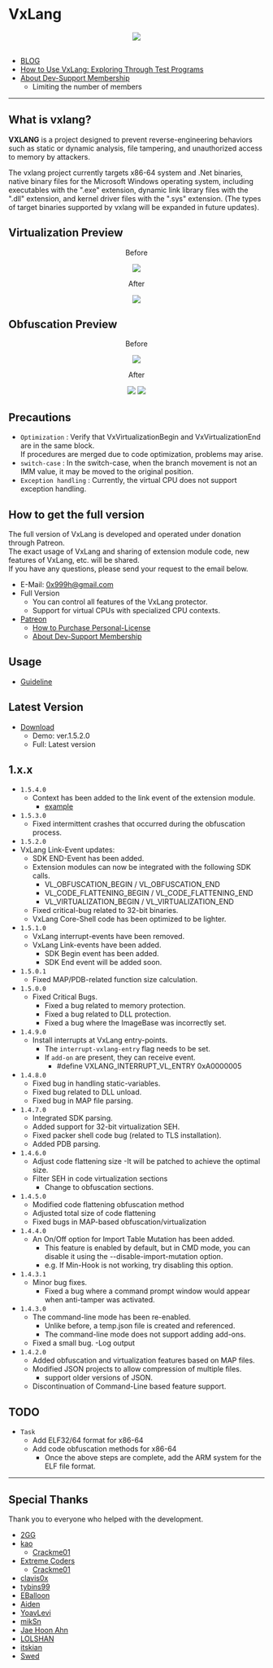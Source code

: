 # VxLang

<div align="center">
   <a href="https://vxlang.github.io/">
      <img src="https://vxlang.github.io/image/vxlang.gif" loop=infinite style="max-width: 100%; height: auto;" />
   </a>
</div>
<br>

- [BLOG](https://vxlang.github.io/)
- [How to Use VxLang: Exploring Through Test Programs](https://www.patreon.com/posts/92188141)
- [About Dev-Support Membership](https://www.patreon.com/posts/about-dev-106063562)
  - Limiting the number of members

---

## What is vxlang?

**VXLANG** is a project designed to prevent reverse-engineering behaviors such as static or dynamic analysis, file tampering, and unauthorized access to memory by attackers. 

The vxlang project currently targets x86-64 system and .Net binaries, native binary files for the Microsoft Windows operating system, including executables with the ".exe" extension, dynamic link library files with the ".dll" extension, and kernel driver files with the ".sys" extension. (The types of target binaries supported by vxlang will be expanded in future updates).

## Virtualization Preview

<div align="center">
   <p>Before</p>
   <img src="https://vxlang.github.io/image/VMBegin.png" style="max-width: 100%; height: auto;" />
   <p>After</p>
   <img src="https://vxlang.github.io/image/VMEnd.png" style="max-width: 100%; height: auto;" />
</div>

## Obfuscation Preview

<div align="center">
   <p>Before</p>
   <img src="https://vxlang.github.io/image/bef.PNG" style="max-width: 100%; height: auto;" />
   <p>After</p>
   <img src="https://vxlang.github.io/image/cff-1-1.png" style="max-width: 50%; height: auto;" /> 
   <img src="https://vxlang.github.io/image/cff-1-2.png" style="max-width: 50%; height: auto;" /> 
</div>

## Precautions

- `Optimization` : Verify that VxVirtualizationBegin and VxVirtualizationEnd are in the same block.  
  If procedures are merged due to code optimization, problems may arise.
- `switch-case` : In the switch-case, when the branch movement is not an IMM value, it may be moved to the original position.
- `Exception handling` : Currently, the virtual CPU does not support exception handling.
  
## How to get the full version

The full version of VxLang is developed and operated under donation through Patreon.  
The exact usage of VxLang and sharing of extension module code, new features of VxLang, etc. will be shared.  
If you have any questions, please send your request to the email below.

- E-Mail: 0x999h@gmail.com
- Full Version
  - You can control all features of the VxLang protector.
  - Support for virtual CPUs with specialized CPU contexts.
- [Patreon](https://www.patreon.com/vxlang)
  - [How to Purchase Personal-License](https://www.patreon.com/posts/how-to-purchase-104911282)
  - [About Dev-Support Membership](https://www.patreon.com/posts/about-dev-106063562)

## Usage

- [Guideline](https://www.patreon.com/posts/vxlang-93493825)

## Latest Version

- [Download](https://vxlang.github.io/download.html)
  - Demo: ver.1.5.2.0
  - Full: Latest version
 
1.x.x
---
- `1.5.4.0`
  - Context has been added to the link event of the extension module.
    - [example](https://github.com/vxlang/vxlang-page/blob/main/src/01/exts/exts.cpp#L14)
- `1.5.3.0`
  - Fixed intermittent crashes that occurred during the obfuscation process.
- `1.5.2.0`
- VxLang Link-Event updates:
  - SDK END-Event has been added.
  - Extension modules can now be integrated with the following SDK calls.
    - VL_OBFUSCATION_BEGIN / VL_OBFUSCATION_END
    - VL_CODE_FLATTENING_BEGIN / VL_CODE_FLATTENING_END
    - VL_VIRTUALIZATION_BEGIN / VL_VIRTUALIZATION_END
  - Fixed critical-bug related to 32-bit binaries.
  - VxLang Core-Shell code has been optimized to be lighter.
- `1.5.1.0`
  - VxLang interrupt-events have been removed.
  - VxLang Link-events have been added.
    - SDK Begin event has been added.
    - SDK End event will be added soon. 
- `1.5.0.1`
  - Fixed MAP/PDB-related function size calculation.
- `1.5.0.0`
  - Fixed Critical Bugs.
    - Fixed a bug related to memory protection.
    - Fixed a bug related to DLL protection.
    - Fixed a bug where the ImageBase was incorrectly set.
- `1.4.9.0`
  - Install interrupts at VxLang entry-points.
    - The `interrupt-vxlang-entry` flag needs to be set.
    - If `add-on` are present, they can receive event.
      - #define VXLANG_INTERRUPT_VL_ENTRY    0xA0000005  
- `1.4.8.0`
  - Fixed bug in handling static-variables.
  - Fixed bug related to DLL unload.
  - Fixed bug in MAP file parsing.  
- `1.4.7.0`
  - Integrated SDK parsing.
  - Added support for 32-bit virtualization SEH.
  - Fixed packer shell code bug (related to TLS installation).
  - Added PDB parsing.
- `1.4.6.0`
  - Adjust code flattening size
    -It will be patched to achieve the optimal size.
  - Filter SEH in code virtualization sections
    - Change to obfuscation sections.  
- `1.4.5.0`
  - Modified code flattening obfuscation method
  - Adjusted total size of code flattening
  - Fixed bugs in MAP-based obfuscation/virtualization
- `1.4.4.0`
  - An On/Off option for Import Table Mutation has been added.
    - This feature is enabled by default, but in CMD mode, you can disable it using the --disable-import-mutation option.
    - e.g. If Min-Hook is not working, try disabling this option.
- `1.4.3.1`
  - Minor bug fixes.
    - Fixed a bug where a command prompt window would appear when anti-tamper was activated.
- `1.4.3.0`
  - The command-line mode has been re-enabled.
    - Unlike before, a temp.json file is created and referenced.
    - The command-line mode does not support adding add-ons.
  - Fixed a small bug.
    -Log output
- `1.4.2.0`
  - Added obfuscation and virtualization features based on MAP files.
  - Modified JSON projects to allow compression of multiple files.
    - support older versions of JSON.   
  - Discontinuation of Command-Line based feature support.

## TODO
- `Task`
  - Add ELF32/64 format for x86-64
  - Add code obfuscation methods for x86-64
    - Once the above steps are complete, add the ARM system for the ELF file format.
    
---

## Special Thanks

Thank you to everyone who helped with the development.

- [2GG](https://twitter.com/2gg) 
- [kao](https://lifeinhex.com/) 
  - [Crackme01](https://forum.tuts4you.com/topic/43809-users-desktop-crackme/#comment-213340) 
- [Extreme Coders](https://github.com/extremecoders-re/tuts4you_users_desktop_crackme_writeup) 
  - [Crackme01](https://forum.tuts4you.com/topic/43809-users-desktop-crackme/#comment-213328)  
- [clavis0x](https://github.com/clavis0x)
- [tybins99](https://github.com/tybins99) 
- [EBalloon](https://github.com/EBalloon)
- [Aiden](https://github.com/aidenosys)
- [YoavLevi](https://github.com/YoavLevi)
- [mikSn](https://github.com/mikSn)
- [Jae Hoon Ahn](https://github.com/dkswognsdi)
- [LOLSHAN](https://github.com/LOLSHAN)
- [itskian](https://github.com/itskian)
- [Swed]()

  
  
  
